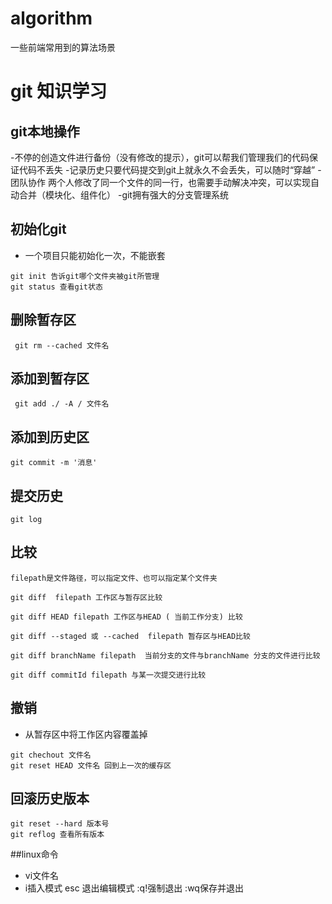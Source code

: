 # algorithm
一些前端常用到的算法场景

# git 知识学习


## git本地操作

-不停的创造文件进行备份（没有修改的提示），git可以帮我们管理我们的代码保证代码不丢失
-记录历史只要代码提交到git上就永久不会丢失，可以随时“穿越”
-团队协作 两个人修改了同一个文件的同一行，也需要手动解决冲突，可以实现自动合并（模块化、组件化）
-git拥有强大的分支管理系统

## 初始化git 
 - 一个项目只能初始化一次，不能嵌套
 ```
 git init 告诉git哪个文件夹被git所管理
 git status 查看git状态

 ```



## 删除暂存区
```
 git rm --cached 文件名

```

## 添加到暂存区

```
 git add ./ -A / 文件名
```


## 添加到历史区

```
git commit -m '消息'
```


## 提交历史

```
git log
```

## 比较

```
filepath是文件路径，可以指定文件、也可以指定某个文件夹

git diff  filepath 工作区与暂存区比较

git diff HEAD filepath 工作区与HEAD ( 当前工作分支) 比较

git diff --staged 或 --cached  filepath 暂存区与HEAD比较

git diff branchName filepath  当前分支的文件与branchName 分支的文件进行比较

git diff commitId filepath 与某一次提交进行比较
```
## 撤销
-  从暂存区中将工作区内容覆盖掉
```
git chechout 文件名
git reset HEAD 文件名 回到上一次的缓存区
```

## 回滚历史版本

```
git reset --hard 版本号
git reflog 查看所有版本
```


##linux命令
- vi文件名
- i插入模式 esc 退出编辑模式 :q!强制退出 :wq保存并退出